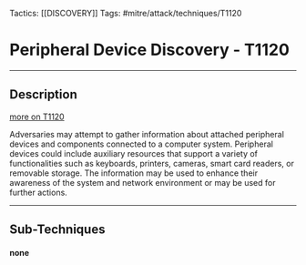 Tactics: [[DISCOVERY]]
Tags: #mitre/attack/techniques/T1120  

# Peripheral Device Discovery - T1120
---
## Description
[more on T1120](https://attack.mitre.org/techniques/T1120)

Adversaries may attempt to gather information about attached peripheral devices and components connected to a computer system. Peripheral devices could include auxiliary resources that support a variety of functionalities such as keyboards, printers, cameras, smart card readers, or removable storage. The information may be used to enhance their awareness of the system and network environment or may be used for further actions.

---
## Sub-Techniques

#### none
